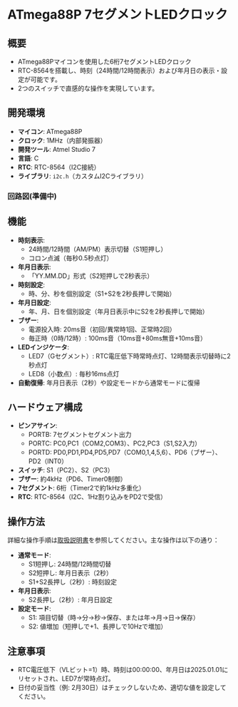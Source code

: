 # ATmega88P 7セグメントLEDクロック

## 概要
- ATmega88Pマイコンを使用した6桁7セグメントLEDクロック
- RTC-8564を搭載し、時刻（24時間/12時間表示）および年月日の表示・設定が可能です。
- 2つのスイッチで直感的な操作を実現しています。

## 開発環境
- **マイコン**: ATmega88P
- **クロック**: 1MHz（内部発振器）
- **開発ツール**: Atmel Studio 7
- **言語**: C
- **RTC**: RTC-8564（I2C接続）
- **ライブラリ**: `i2c.h`（カスタムI2Cライブラリ）

### 回路図(準備中)

## 機能
- **時刻表示**:
  - 24時間/12時間（AM/PM）表示切替（S1短押し）
  - コロン点滅（毎秒0.5秒点灯）
- **年月日表示**:
  - 「YY.MM.DD」形式（S2短押しで2秒表示）
- **時刻設定**:
  - 時、分、秒を個別設定（S1+S2を2秒長押しで開始）
- **年月日設定**:
  - 年、月、日を個別設定（年月日表示中にS2を2秒長押しで開始）
- **ブザー**:
  - 電源投入時: 20ms音（初回/異常時1回、正常時2回）
  - 毎正時（0時/12時）: 100ms音（10ms音+80ms無音+10ms音）
- **LEDインジケータ**:
  - LED7（Gセグメント）: RTC電圧低下時常時点灯、12時間表示切替時に2秒点灯
  - LED8（小数点）: 毎秒16ms点灯
- **自動復帰**: 年月日表示（2秒）や設定モードから通常モードに復帰

## ハードウェア構成
- **ピンアサイン**:
  - PORTB: 7セグメントセグメント出力
  - PORTC: PC0,PC1（COM2,COM3）、PC2,PC3（S1,S2入力）
  - PORTD: PD0,PD1,PD4,PD5,PD7（COM0,1,4,5,6）、PD6（ブザー）、PD2（INT0）
- **スイッチ**: S1（PC2）、S2（PC3）
- **ブザー**: 約4kHz（PD6、Timer0制御）
- **7セグメント**: 6桁（Timer2で約1kHz多重化）
- **RTC**: RTC-8564（I2C、1Hz割り込みをPD2で受信）

## 操作方法
詳細な操作手順は[取扱説明書](docs/manual.md)を参照してください。主な操作は以下の通り：
- **通常モード**:
  - S1短押し: 24時間/12時間切替
  - S2短押し: 年月日表示（2秒）
  - S1+S2長押し（2秒）: 時刻設定
- **年月日表示**:
  - S2長押し（2秒）: 年月日設定
- **設定モード**:
  - S1: 項目切替（時→分→秒→保存、または年→月→日→保存）
  - S2: 値増加（短押しで+1、長押しで10Hzで増加）

## 注意事項
- RTC電圧低下（VLビット=1）時、時刻は00:00:00、年月日は2025.01.01にリセットされ、LED7が常時点灯。
- 日付の妥当性（例: 2月30日）はチェックしないため、適切な値を設定してください。

